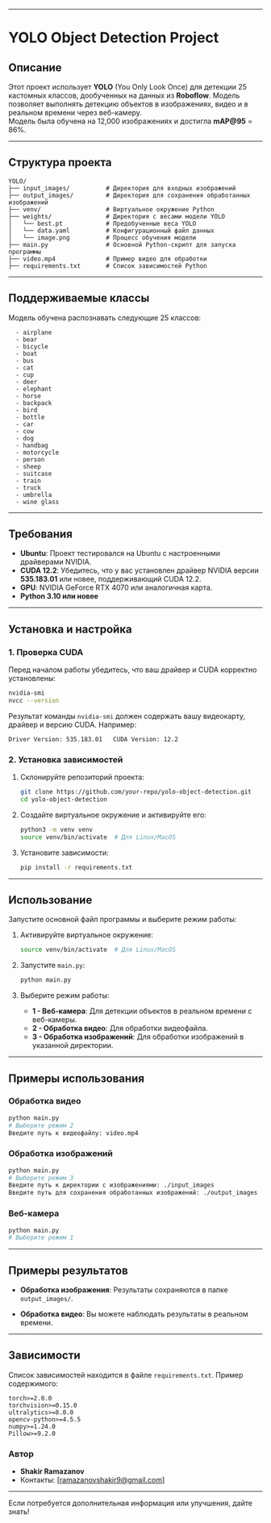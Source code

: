 
---

# YOLO Object Detection Project

## Описание

Этот проект использует **YOLO** (You Only Look Once) для детекции 25 кастомных классов, дообученных на данных из **Roboflow**. Модель позволяет выполнять детекцию объектов в изображениях, видео и в реальном времени через веб-камеру.  
Модель была обучена на 12,000 изображениях и достигла **mAP@95** = 86%.

---

## Структура проекта

```plaintext
YOLO/
├── input_images/          # Директория для входных изображений
├── output_images/         # Директория для сохранения обработанных изображений
├── venv/                  # Виртуальное окружение Python
├── weights/               # Директория с весами модели YOLO
│   └── best.pt            # Предобученные веса YOLO
│   └── data.yaml          # Конфигурационный файл данных                           
│   └── image.png          # Процесс обучения модели
├── main.py                # Основной Python-скрипт для запуска программы
├── video.mp4              # Пример видео для обработки
├── requirements.txt       # Список зависимостей Python
```

---

## Поддерживаемые классы

Модель обучена распознавать следующие 25 классов:

```plaintext
  - airplane
  - bear
  - bicycle
  - boat
  - bus
  - cat
  - cup
  - deer
  - elephant
  - horse
  - backpack
  - bird
  - bottle
  - car
  - cow
  - dog
  - handbag
  - motorcycle
  - person
  - sheep
  - suitcase
  - train
  - truck
  - umbrella
  - wine glass
```

---

## Требования

- **Ubuntu**: Проект тестировался на Ubuntu с настроенными драйверами NVIDIA.
- **CUDA 12.2**: Убедитесь, что у вас установлен драйвер NVIDIA версии **535.183.01** или новее, поддерживающий CUDA 12.2.
- **GPU**: NVIDIA GeForce RTX 4070 или аналогичная карта.
- **Python 3.10 или новее**

---

## Установка и настройка

### 1. Проверка CUDA

Перед началом работы убедитесь, что ваш драйвер и CUDA корректно установлены:
```bash
nvidia-smi
nvcc --version
```

Результат команды `nvidia-smi` должен содержать вашу видеокарту, драйвер и версию CUDA. Например:
```plaintext
Driver Version: 535.183.01   CUDA Version: 12.2
```

### 2. Установка зависимостей

1. Склонируйте репозиторий проекта:
   ```bash
   git clone https://github.com/your-repo/yolo-object-detection.git
   cd yolo-object-detection
   ```

2. Создайте виртуальное окружение и активируйте его:
   ```bash
   python3 -m venv venv
   source venv/bin/activate  # Для Linux/MacOS
   ```

3. Установите зависимости:
   ```bash
   pip install -r requirements.txt
   ```

---

## Использование

Запустите основной файл программы и выберите режим работы:

1. Активируйте виртуальное окружение:
   ```bash
   source venv/bin/activate  # Для Linux/MacOS
   ```

2. Запустите `main.py`:
   ```bash
   python main.py
   ```

3. Выберите режим работы:
   - **1 - Веб-камера**: Для детекции объектов в реальном времени с веб-камеры.
   - **2 - Обработка видео**: Для обработки видеофайла.
   - **3 - Обработка изображений**: Для обработки изображений в указанной директории.

---

## Примеры использования

### Обработка видео
```bash
python main.py
# Выберите режим 2
Введите путь к видеофайлу: video.mp4
```

### Обработка изображений
```bash
python main.py
# Выберите режим 3
Введите путь к директории с изображениями: ./input_images
Введите путь для сохранения обработанных изображений: ./output_images
```

### Веб-камера
```bash
python main.py
# Выберите режим 1
```

---

## Примеры результатов

- **Обработка изображения**:
  Результаты сохраняются в папке `output_images/`.

- **Обработка видео**:
  Вы можете наблюдать результаты в реальном времени.

---

## Зависимости

Список зависимостей находится в файле `requirements.txt`. Пример содержимого:

```plaintext
torch>=2.0.0
torchvision>=0.15.0
ultralytics>=8.0.0
opencv-python>=4.5.5
numpy>=1.24.0
Pillow>=9.2.0
```

### Автор

- **Shakir Ramazanov**
- Контакты: [ramazanovshakir9@gmail.com]

---

Если потребуется дополнительная информация или улучшения, дайте знать!